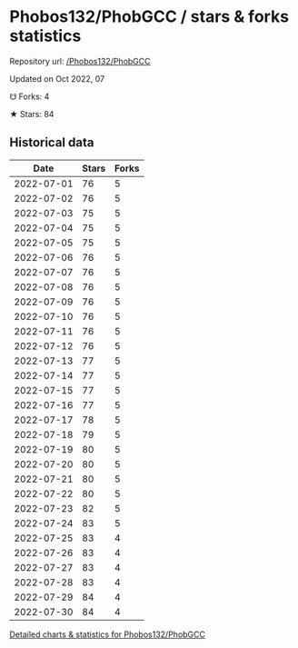 # Phobos132/PhobGCC / stars & forks statistics

Repository url: [/Phobos132/PhobGCC](https://github.com/Phobos132/PhobGCC)

Updated on Oct 2022, 07

☋ Forks: 4

★ Stars: 84

## Historical data
| Date | Stars | Forks |
|------|-------|-------|
| 2022-07-01 | 76 | 5 | 
| 2022-07-02 | 76 | 5 | 
| 2022-07-03 | 75 | 5 | 
| 2022-07-04 | 75 | 5 | 
| 2022-07-05 | 75 | 5 | 
| 2022-07-06 | 76 | 5 | 
| 2022-07-07 | 76 | 5 | 
| 2022-07-08 | 76 | 5 | 
| 2022-07-09 | 76 | 5 | 
| 2022-07-10 | 76 | 5 | 
| 2022-07-11 | 76 | 5 | 
| 2022-07-12 | 76 | 5 | 
| 2022-07-13 | 77 | 5 | 
| 2022-07-14 | 77 | 5 | 
| 2022-07-15 | 77 | 5 | 
| 2022-07-16 | 77 | 5 | 
| 2022-07-17 | 78 | 5 | 
| 2022-07-18 | 79 | 5 | 
| 2022-07-19 | 80 | 5 | 
| 2022-07-20 | 80 | 5 | 
| 2022-07-21 | 80 | 5 | 
| 2022-07-22 | 80 | 5 | 
| 2022-07-23 | 82 | 5 | 
| 2022-07-24 | 83 | 5 | 
| 2022-07-25 | 83 | 4 | 
| 2022-07-26 | 83 | 4 | 
| 2022-07-27 | 83 | 4 | 
| 2022-07-28 | 83 | 4 | 
| 2022-07-29 | 84 | 4 | 
| 2022-07-30 | 84 | 4 | 


[Detailed charts & statistics for Phobos132/PhobGCC](https://reviewgithub.com/rep/Phobos132/PhobGCC)
